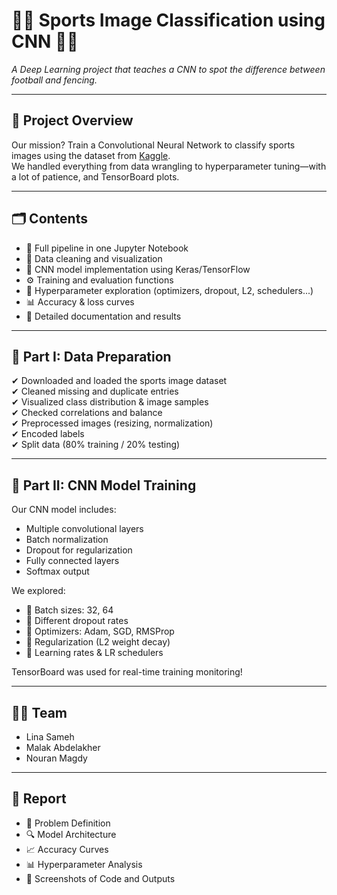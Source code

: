 # 🏀🏏 Sports Image Classification using CNN 🧠📸  
*A Deep Learning project that teaches a CNN to spot the difference between football and fencing.*

---

## 🎯 Project Overview

Our mission? Train a Convolutional Neural Network to classify sports images using the dataset from [Kaggle](https://www.kaggle.com/datasets/sidharkal/sports-image-classification/data).  
We handled everything from data wrangling to hyperparameter tuning—with a lot of patience, and TensorBoard plots.

---

## 🗂️ Contents

- 📁 Full pipeline in one Jupyter Notebook  
- 🧽 Data cleaning and visualization  
- 🧠 CNN model implementation using Keras/TensorFlow  
- ⚙️ Training and evaluation functions  
- 🧪 Hyperparameter exploration (optimizers, dropout, L2, schedulers...)  
- 📊 Accuracy & loss curves  
- 📄 Detailed documentation and results  

---

## 🧼 Part I: Data Preparation

✔ Downloaded and loaded the sports image dataset  
✔ Cleaned missing and duplicate entries  
✔ Visualized class distribution & image samples  
✔ Checked correlations and balance  
✔ Preprocessed images (resizing, normalization)  
✔ Encoded labels  
✔ Split data (80% training / 20% testing)

---

## 🧠 Part II: CNN Model Training

Our CNN model includes:
- Multiple convolutional layers
- Batch normalization
- Dropout for regularization
- Fully connected layers
- Softmax output

We explored:
- 🧪 Batch sizes: 32, 64  
- 🧪 Different dropout rates  
- 🧪 Optimizers: Adam, SGD, RMSProp  
- 🧪 Regularization (L2 weight decay)  
- 🧪 Learning rates & LR schedulers

TensorBoard was used for real-time training monitoring!

---


## 👩‍💻 Team

- Lina Sameh  
- Malak Abdelakher
- Nouran Magdy

---

## 📎 Report

- 📖 Problem Definition  
- 🔍 Model Architecture  
- 📈 Accuracy Curves  
- 📊 Hyperparameter Analysis  
- 📸 Screenshots of Code and Outputs
